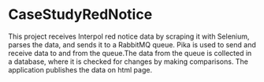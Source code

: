 # CaseStudyRedNotice

This project receives Interpol red notice data by scraping it with Selenium, parses the data, and sends it to a RabbitMQ queue.
Pika is used to send and receive data to and from the queue.The data from the queue is collected in a database, where it is checked
for changes by making comparisons. The application publishes the data on html page. 
